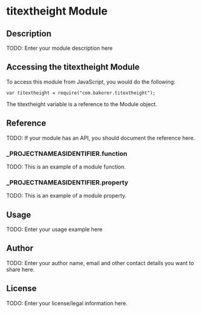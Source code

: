 # titextheight Module

## Description

TODO: Enter your module description here

## Accessing the titextheight Module

To access this module from JavaScript, you would do the following:

	var titextheight = require("com.bakorer.titextheight");

The titextheight variable is a reference to the Module object.	

## Reference

TODO: If your module has an API, you should document
the reference here.

### ___PROJECTNAMEASIDENTIFIER__.function

TODO: This is an example of a module function.

### ___PROJECTNAMEASIDENTIFIER__.property

TODO: This is an example of a module property.

## Usage

TODO: Enter your usage example here

## Author

TODO: Enter your author name, email and other contact
details you want to share here. 

## License

TODO: Enter your license/legal information here.
